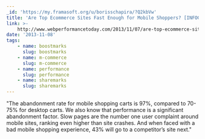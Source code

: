 ```yaml
---
_id: 'https://my.framasoft.org/u/borisschapira/?Q2kbVw'
title: 'Are Top Ecommerce Sites Fast Enough for Mobile Shoppers? [INFOGRAPHIC]'
link: >-
    http://www.webperformancetoday.com/2013/11/07/are-top-ecommerce-sites-fast-enough-for-mobile-shoppers-infographic/
date: '2013-11-08'
tags:
    - name: boostmarks
      slug: boostmarks
    - name: m-commerce
      slug: m-commerce
    - name: performance
      slug: performance
    - name: sharemarks
      slug: sharemarks
---
```


<div class="markdown"><p>&quot;The abandonment rate for mobile shopping carts is 97%, compared to 70-75% for desktop carts. We also know that performance is a significant abandonment factor. Slow pages are the number one user complaint around mobile sites, ranking even higher than site crashes. And when faced with a bad mobile shopping experience, 43% will go to a competitor’s site next.&quot;
</p></div>
